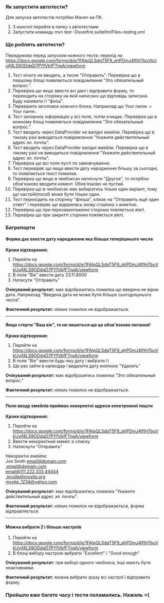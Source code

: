 ### Як запустити автотести?
Для запуска автотестів потрібен Maven на ПК.
1) З консолі перейти в папку з автотестами
2) Запустити команду mvn test -Dsurefire.suiteXmlFiles=testng.xml

### Що роблять автотести?
Передумова перед запуском кожного теста: перехід на https://docs.google.com/forms/d/e/1FAIpQLSdqT5F9_qhPDmJ4lfIH7buVkUvjf4LS9ODdqD7PYfVbfFTnpA/viewform 

1) Тест нічого не вводить, а  тисне "Отправить". Перевірка що в першому блоці появляється повідомлення "Это обязательный вопрос.".
2) Перевірка що якщо ввести всі дані і відправити форму, то переходить на сторінку на якій написано що відповідь записана. Буду називати її "фініш".
3) Перевірити заголовок кожного блока.  Наприклад що Your name: = Your name:.
4) Тест заповнює інформацію у всі поля, потім очищає. Перевірка що в кожному блоці появляється повідомлення "Это обязательный вопрос.".
5) Тест вводить через DataProvider не валідні емейли. Перевірка що в такому разі виводиться повідомлення "Укажите действительный адрес эл. почты".
6) Тест вводить через DataProvider валідні емейли. Перевірка що в такому разі не виводиться повідомлення "Укажите действительный адрес эл. почты".
7) Перевірка що всі поля пусті по замовчуванню.
8) Тест перевіряє що якщо ввести дату народження більшу за сьогодні, то появляється текст помилки.
9) Перевірка що якщо в чекбоксах натиснути "Другое",  то потрібно обов'язково вводити комент.  Обов'язково не пустий.
10) Перевірка що в чекбоксах має вибиратись тільки один варіант, тому що настрій(mood) може бути тільки один.
11) Тест переходить на сторінку "фініша", клікає на "Отправить ещё один ответ" і перевіряє що відкрилась знову сторінка з анкетою.
12) Перевірка що при перезавантаженні сторінки пояляється alert.
13) Перевірка що при закритті сторінки пояляється alert.

### Багрепорти

#### Форма дає ввести дату народження яка більша теперішнього числа

**Кроки відтворення:**
1) Перейти на https://docs.google.com/forms/d/e/1FAIpQLSdqT5F9_qhPDmJ4lfIH7buVkUvjf4LS9ODdqD7PYfVbfFTnpA/viewform
2) В поле "Вік" ввести дату 23.11.8000
3) Натисути "Отправить"

**Очікуваний результат:** має відобразитись помилка що введена не вірна дата. Наприклад "Введена дата не може бути більше сьогоднішнього числа".

**Фактичний результат:** ніяких помилок не відображається. 

<hr>

#### Якщо стерти "Ваш вік", то не пишеться що це обов'язкове питання!

**Кроки відтворення:**
1) Перейти на https://docs.google.com/forms/d/e/1FAIpQLSdqT5F9_qhPDmJ4lfIH7buVkUvjf4LS9ODdqD7PYfVbfFTnpA/viewform
2) В поле "Вік" ввести будь-яку дату і вибрати її
3) Ще раз зайти в календар і видалити дату кнопкою "Удалить"

**Очікуваний результат:** має відобразитись помилка "Это обязательный вопрос."

**Фактичний результат:** ніяких помилок не відображається. 

<hr>

#### Поле вводу емейлів приймає некоректні адреси електронної пошти

**Кроки відтворення:**
1) Перейти на https://docs.google.com/forms/d/e/1FAIpQLSdqT5F9_qhPDmJ4lfIH7buVkUvjf4LS9ODdqD7PYfVbfFTnpA/viewform
2) Ввести некоректний емейл зі списку
3) Натиснути "Отправить"

Некоректні емейли:<br/>
Joe Smith <email@domain.com><br/>
.email@domain.com<br/>
email@111.222.333.44444<br/>
.mysite@mysite.org<br/>
mysite..1234@yahoo.com<br/>

**Очікуваний результат:** має відобразитись помилка "Укажите действительный адрес эл. почты".

**Фактичний результат:** ніяких помилок не відображається, форма відправляється.

<hr>

#### Можна вибрати 2 і більше настроїв

1) Перейти на https://docs.google.com/forms/d/e/1FAIpQLSdqT5F9_qhPDmJ4lfIH7buVkUvjf4LS9ODdqD7PYfVbfFTnpA/viewform
2) В блоці вибору настрою вибрати "Excellent" і "Good enough"

**Очікуваний результат:** при виборі одного чекбокса, інші мають бути неактивними.

**Фактичний результат:** можна вибрати зразу всі настрої і відправити форму.

### Пройшло вже багато часу і тести поламались. Нажаль =(